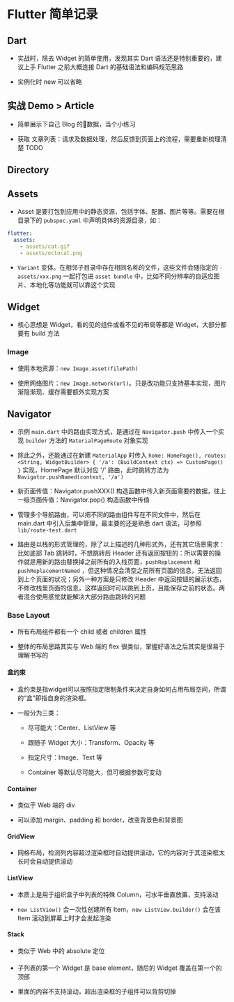 # Flutter 简单记录

## Dart

+ 实战时，除去 Widget 的简单使用，发现其实 Dart 语法还是特别重要的，建议上手 Flutter 之前大概连接 Dart 的基础语法和编码规范思路

+ 实例化时 new 可以省略

## 实战 Demo > Article

+ 简单展示下自己 Blog 的数据，当个小练习

+ 获取 文章列表：请求及数据处理，然后反馈到页面上的流程，需要重新梳理清楚 TODO

## Directory

## Assets

+ Asset 是要打包到应用中的静态资源，包括字体、配置、图片等等。需要在根目录下的 `pubspec.yaml` 中声明具体的资源目录，如：

```yaml
flutter:
  assets:
    - assets/cat.gif
    - assets/octocat.png
```

+ `Variant` 变体。在相邻子目录中存在相同名称的文件，这些文件会随指定的 `- assets/xxx.png` 一起打包进 `asset bundle` 中，比如不同分辨率的自适应图片、本地化等功能就可以靠这个实现

## Widget

+ 核心思想是 Widget，看的见的组件或看不见的布局等都是 Widget，大部分都要有 build 方法

### Image

+ 使用本地资源：`new Image.asset(filePath)`

+ 使用网络图片：`new Image.network(url)`。只是改功能只支持基本实现，图片渐隐渐现、缓存需要额外实现方案

## Navigator

+ 示例 `main.dart` 中的路由实现方式，是通过在 `Navigator.push` 中传入一个实现 `builder` 方法的 `MaterialPageRoute` 对象实现

+ 除此之外，还能通过在新建 `MaterialApp` 时传入 `home: HomePage(), routes: <String, WidgetBuilder> { '/a': (BuildContext ctx) => CustomPage() }` 实现，HomePage 默认对应 '/' 路由，此时跳转方法为 `Navigator.pushNamed(context, '/a')`

+ 新页面传值：Navigator.pushXXX() 构造函数中传入新页面需要的数据，往上一级页面传值：Navigator.pop() 构造函数中传值

+ 管理多个导航路由，可以把不同的路由组件写在不同文件中，然后在 main.dart 中引入后集中管理，最主要的还是熟悉 dart 语法，可参照 `lib/route-test.dart`

+ 路由是以栈的形式管理的，除了以上描述的几种形式外，还有其它场景需求：比如底部 Tab 跳转时，不想跳转后 Header 还有返回按钮的：所以需要的操作就是用新的路由替换掉之前所有的入栈页面，`pushReplacement` 和 `pushReplacementNamed` ，但这种情况会清空之前所有页面的信息，无法返回到上个页面的状况；另外一种方案是只修改 Header 中返回按钮的展示状态，不修改栈里页面的信息，这样返回时可以跳到上页，且能保存之前的状态。两者混合使用感觉就能解决大部分路由跳转的问题

### Base Layout

+ 所有布局组件都有一个 child 或者 children 属性

+ 整体的布局思路其实与 Web 端的 flex 很类似，掌握好语法之后其实是很易于理解书写的

#### 盒约束

+ 盒约束是指widget可以按照指定限制条件来决定自身如何占用布局空间，所谓的“盒”即指自身的渲染框。

+ 一般分为三类：

  + 尽可能大：Center、ListView 等

  + 跟随子 Widget 大小：Transform、Opacity 等

  + 指定尺寸：Image、Text 等

  + Container 等默认尽可能大，但可根据参数可变动

#### Container

+ 类似于 Web 端的 div

+ 可以添加 margin、padding 和 border，改变背景色和背景图

#### GridView

+ 网格布局，检测列内容超过渲染框时自动提供滚动，它的内容对于其渲染框太长时会自动提供滚动

#### ListView

+ 本质上是用于组织盒子中列表的特殊 Column，可水平垂直放置，支持滚动

+ `new ListView()` 会一次性创建所有 Item，`new ListView.builder()` 会在该 Item 滚动到屏幕上时才会发起渲染

#### Stack

+ 类似于 Web 中的 absolute 定位

+ 子列表的第一个 Widget 是 base element，随后的 Widget 覆盖在第一个的顶部

+ 里面的内容不支持滚动，超出渲染框的子组件可以背剪切掉
